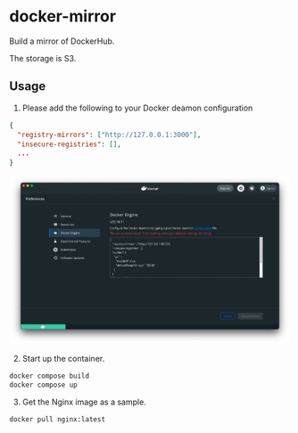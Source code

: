 # docker-mirror

Build a mirror of DockerHub.

The storage is S3.

## Usage

1. Please add the following to your Docker deamon configuration

```json
{
  "registry-mirrors": ["http://127.0.0.1:3000"],
  "insecure-registries": [],
  ...
}
```

![DockerDesktop](./desktop/Preferences.png)

2. Start up the container.

```sh
docker compose build
docker compose up
```

3. Get the Nginx image as a sample.

```sh
docker pull nginx:latest
```

